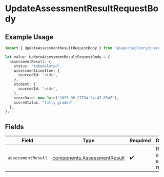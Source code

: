 # UpdateAssessmentResultRequestBody

## Example Usage

```typescript
import { UpdateAssessmentResultRequestBody } from "@superbuilders/oneroster/models/operations";

let value: UpdateAssessmentResultRequestBody = {
  assessmentResult: {
    status: "tobedeleted",
    assessmentLineItem: {
      sourcedId: "<id>",
    },
    student: {
      sourcedId: "<id>",
    },
    scoreDate: new Date("2025-05-27T04:24:47.054Z"),
    scoreStatus: "fully graded",
  },
};
```

## Fields

| Field                                                                      | Type                                                                       | Required                                                                   | Description                                                                |
| -------------------------------------------------------------------------- | -------------------------------------------------------------------------- | -------------------------------------------------------------------------- | -------------------------------------------------------------------------- |
| `assessmentResult`                                                         | [components.AssessmentResult](../../models/components/assessmentresult.md) | :heavy_check_mark:                                                         | Represents an assessment result.                                           |